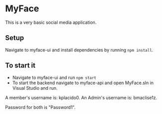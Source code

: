 # MyFace

This is a very basic social media application.

## Setup

Navigate to myface-ui and install dependencies by running `npm install`.

## To start it
- Navigate to myface-ui and run `npm start`
- To start the backend navigate to myface-api and open MyFace.sln in Visual Studio and run.

A member's username is: kplacido0.
An Admin's username is: bmaclise1z.

Password for both is "Password1".
